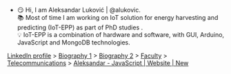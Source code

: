 - :smirk: Hi, I am Aleksandar Luković | @alukovic. <br>
:books: Most of time I am working on IoT solution for energy harvesting and predicting (IoT-EPP) as part of PhD studies . <br>
:bulb: IoT-EPP is a combination of hardware and software, with GUI, Arduino, JavaScript and MongoDB technologies.


 [LinkedIn profile](https://linkedin.com/in/aleksandar-lukovic) > [Biography 1](https://aleksandarlukovic.herokuapp.com/profil/profile) > [Biography 2](https://aleksandarlukovic.herokuapp.com/root/opis´) > [Faculty](https://aleksandarlukovic.herokuapp.com/profil/faculty) > [Telecommunications](https://aleksandarlukovic.herokuapp.com/telekomunikacije) > [Aleksandar - JavaScript | Website | New](https://aleksandar-js.herokuapp.com)
